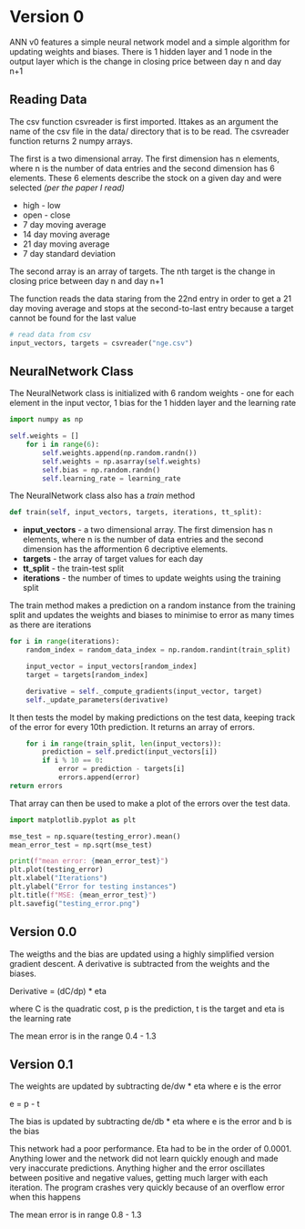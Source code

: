 # Version 0 #

ANN v0 features a simple neural network model and a simple algorithm for updating weights and biases. 
There is 1 hidden layer and 1 node in the output layer which is the change in closing price between day n and day n+1


## Reading Data ##
The csv function csvreader is first imported. Ittakes as an argument the name of the csv file in the data/ directory that is to be read. The csvreader function returns 2 numpy arrays.
	
The first is a two dimensional array. The first dimension has n elements, where n is the number of data entries and the second dimension has 6 elements. These 6 elements describe the stock on a given day and were selected *(per the paper I read)*

* high - low 
* open - close
* 7 day moving average
* 14 day moving average
* 21 day moving average
* 7 day standard deviation

The second array is an array of targets. The nth target is the change in closing price between day n and day n+1

The function reads the data staring from the 22nd entry in order to get a 21 day moving average and stops at the second-to-last entry because a target cannot be found for the last value

```python
# read data from csv
input_vectors, targets = csvreader("nge.csv")
```


## NeuralNetwork Class ##
The NeuralNetwork class is initialized with 6 random weights - one for each element in the input vector, 1 bias for the 1 hidden layer and the learning rate

```python
import numpy as np

self.weights = []
    for i in range(6):
		self.weights.append(np.random.randn())
        self.weights = np.asarray(self.weights)
        self.bias = np.random.randn()
        self.learning_rate = learning_rate
```

The NeuralNetwork class also has a *train* method 

```python
def train(self, input_vectors, targets, iterations, tt_split):
```

* **input_vectors** - a two dimensional array. The first dimension has n elements, where n is the number of data entries and the second dimension has the afformention 6 decriptive elements.
* **targets** - the array of target values for each day
* **tt_split** - the train-test split
* **iterations** - the number of times to update weights using the training split

The train method makes a prediction on a random instance from the training split and updates the weights and biases to minimise to error as many times as there are iterations

```python
for i in range(iterations):
    random_index = random_data_index = np.random.randint(train_split)

    input_vector = input_vectors[random_index]
	target = targets[random_index]

    derivative = self._compute_gradients(input_vector, target)
    self._update_parameters(derivative)
```

It then tests the model by making predictions on the test data, keeping track of the error for every 10th prediction. It returns an array of errors.

```python
	for i in range(train_split, len(input_vectors)):
        prediction = self.predict(input_vectors[i])
        if i % 10 == 0:
            error = prediction - targets[i]
            errors.append(error)
return errors
```
That array can then be used to make a plot of the errors over the test data.

```python
import matplotlib.pyplot as plt

mse_test = np.square(testing_error).mean()
mean_error_test = np.sqrt(mse_test)

print(f"mean error: {mean_error_test}")
plt.plot(testing_error)
plt.xlabel("Iterations")
plt.ylabel("Error for testing instances")
plt.title(f"MSE: {mean_error_test}")
plt.savefig("testing_error.png")

```

## Version 0.0 ##
The weigths and the bias are updated using a highly simplified version gradient descent. A derivative is subtracted from the weights and the biases. 

Derivative = (dC/dp) * eta 

where C is the quadratic cost, p is the prediction, t is the target and eta is the learning rate

The mean error is in the range 0.4 - 1.3 


## Version 0.1 ##
The weights are updated by subtracting de/dw * eta where e is the error 

e = p - t

The bias is updated by subtracting de/db * eta where e is the error and b is the bias

This network had a poor performance. Eta had to be in the order of 0.0001. Anything lower and the network did not learn quickly enough and made very inaccurate predictions. 
Anything higher and the error oscillates between positive and negative values, getting much larger with each iteration. The program crashes very quickly because of an overflow error when this happens

The mean error is in range 0.8 - 1.3



